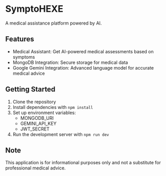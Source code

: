 # SymptoHEXE

A medical assistance platform powered by AI.

## Features

- Medical Assistant: Get AI-powered medical assessments based on symptoms
- MongoDB Integration: Secure storage for medical data
- Google Gemini Integration: Advanced language model for accurate medical advice

## Getting Started

1. Clone the repository
2. Install dependencies with `npm install`
3. Set up environment variables:
   - MONGODB_URI
   - GEMINI_API_KEY
   - JWT_SECRET
4. Run the development server with `npm run dev`

## Note

This application is for informational purposes only and not a substitute for professional medical advice.

